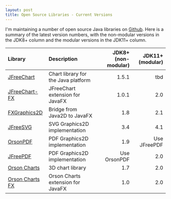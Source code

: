 ```yaml
---
layout: post
title: Open Source Libraries - Current Versions
---
```


I'm maintaining a number of open source Java libraries on [Github](https://github.com/jfree).  Here is a summary of the latest version numbers, with the non-modular versions in the JDK8+ column and the modular versions in the JDK11+ column.


| Library                                                     | Description                           | JDK8+ (non-modular) | JDK11+ (modular) | 
| :---------------------------------------------------------- | :------------------------------------ | ------------------: | ---------------: |
| [JFreeChart](https://github.com/jfree/jfreechart)           | Chart library for the Java platform   | 1.5.1               | tbd              |
| [JFreeChart-FX](https://github.com/jfree/jfreechart-fx)     | JFreeChart extension for JavaFX       | 1.0.1               | 2.0              | 
| [FXGraphics2D](https://github.com/jfree/fxgraphics2d)       | Bridge from Java2D to JavaFX          | 1.8                 | 2.1              |
| [JFreeSVG](https://github.com/jfree/jfreesvg)               | SVG Graphics2D implementation         | 3.4                 | 4.1              |
| [OrsonPDF](https://github.com/jfree/orsonpdf)               | PDF Graphics2D implementation         | 1.9                 | Use JFreePDF     |
| [JFreePDF](https://github.com/jfree/jfreepdf)               | PDF Graphics2D implementation         | Use OrsonPDF        | 2.0              |
| [Orson Charts](https://github.com/jfree/orson-charts)       | 3D chart library                      | 1.7                 | 2.0              |
| [Orson Charts FX](https://github.com/jfree/orson-charts-fx) | Orson Charts extension for JavaFX     | 1.0                 | 2.0              |
